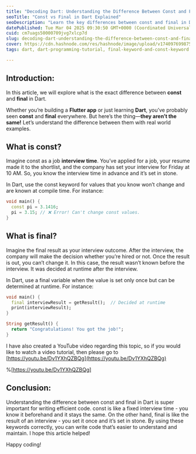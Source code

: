 ```yaml
---
title: "Decoding Dart: Understanding the Difference Between Const and Final"
seoTitle: "Const vs Final in Dart Explained"
seoDescription: "Learn the key differences between const and final in Dart with real-world examples for more efficient coding in your Flutter apps"
datePublished: Tue Mar 04 2025 09:30:50 GMT+0000 (Coordinated Universal Time)
cuid: cm7uags50000709jvg7xlcp7d
slug: decoding-dart-understanding-the-difference-between-const-and-final
cover: https://cdn.hashnode.com/res/hashnode/image/upload/v1740976998751/2348f1e7-4924-4277-9761-e1f0d62403d6.png
tags: dart, dart-programming-tutorial, final-keyword-and-const-keyword

---
```


## Introduction:

In this article, we will explore what is the exact difference between **const** and **final** in Dart.

Whether you’re building a **Flutter app** or just learning **Dart**, you’ve probably seen **const** and **final** everywhere. But here’s the thing—**they aren’t the same!** Let’s understand the difference between them with real world examples.

## What is const?

Imagine const as a job **interview time**. You’ve applied for a job, your resume made it to the shortlist, and the company has set your interview for Friday at 10 AM. So, you know the interview time in advance and it’s set in stone.

In Dart, use the const keyword for values that you know won’t change and are known at compile time. For instance:

```dart
void main() {
  const pi = 3.1416;
  pi = 3.15; // ❌ Error! Can't change const values.
}
```

## What is final?

Imagine the final result as your interview outcome. After the interview, the company will make the decision whether you’re hired or not. Once the result is out, you can’t change it. In this case, the result wasn’t known before the interview. It was decided at runtime after the interview.

In Dart, use a final variable when the value is set only once but can be determined at runtime. For instance:

```dart
void main() {
  final interviewResult = getResult();  // Decided at runtime
  print(interviewResult);
}

String getResult() {
  return "Congratulations! You got the job!";
}
```

I have also created a YouTube video regarding this topic, so if you would like to watch a video tutorial, then please go to [https://youtu.be/Dv1YXhQZBQg](https://youtu.be/Dv1YXhQZBQg)

%[https://youtu.be/Dv1YXhQZBQg] 

## Conclusion:

Understanding the difference between const and final in Dart is super important for writing efficient code. const is like a fixed interview time - you know it beforehand and it stays the same. On the other hand, final is like the result of an interview - you set it once and it’s set in stone. By using these keywords correctly, you can write code that’s easier to understand and maintain. I hope this article helped!

Happy coding!